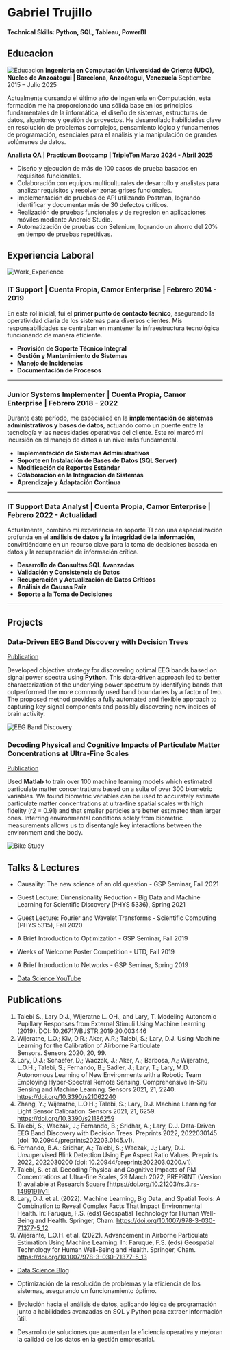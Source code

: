 # Gabriel Trujillo

#### Technical Skills: Python, SQL, Tableau, PowerBI

## Educacion
![Educacion](/assets/img/Education.jpg)
**Ingeniería en Computación Universidad de Oriente (UDO), Núcleo de Anzoátegui | Barcelona, Anzoátegui, Venezuela**
Septiembre 2015 – Julio 2025

Actualmente cursando el último año de Ingeniería en Computación, esta formación me ha proporcionado una sólida base en los principios fundamentales de la informática, el diseño de sistemas, estructuras de datos, algoritmos y gestión de proyectos. He desarrollado habilidades clave en resolución de problemas complejos, pensamiento lógico y fundamentos de programación, esenciales para el análisis y la manipulación de grandes volúmenes de datos.

**Analista QA | Practicum Bootcamp | TripleTen Marzo 2024 - Abril 2025**

- Diseño y ejecución de más de 100 casos de prueba basados en requisitos funcionales.
- Colaboración con equipos multiculturales de desarrollo y analistas para analizar requisitos y resolver zonas grises funcionales.
- Implementación de pruebas de API utilizando Postman, logrando identificar y documentar más de 30 defectos críticos.
- Realización de pruebas funcionales y de regresión en aplicaciones móviles mediante Android Studio.
- Automatización de pruebas con Selenium, logrando un ahorro del 20% en tiempo de pruebas repetitivas.

## Experiencia Laboral
![Work_Experience](/assets/img/WorkExperience.jpg)

### IT Support | Cuenta Propia, Camor Enterprise | Febrero 2014 - 2019

En este rol inicial, fui el **primer punto de contacto técnico**, asegurando la operatividad diaria de los sistemas para diversos clientes. Mis responsabilidades se centraban en mantener la infraestructura tecnológica funcionando de manera eficiente.

* **Provisión de Soporte Técnico Integral** 
* **Gestión y Mantenimiento de Sistemas**
* **Manejo de Incidencias** 
* **Documentación de Procesos**

---

### Junior Systems Implementer | Cuenta Propia, Camor Enterprise | Febrero 2018 - 2022

Durante este período, me especialicé en la **implementación de sistemas administrativos y bases de datos**, actuando como un puente entre la tecnología y las necesidades operativas del cliente. Este rol marcó mi incursión en el manejo de datos a un nivel más fundamental.

* **Implementación de Sistemas Administrativos** 
* **Soporte en Instalación de Bases de Datos (SQL Server)** 
* **Modificación de Reportes Estándar** 
* **Colaboración en la Integración de Sistemas** 
* **Aprendizaje y Adaptación Continua** 

---

### IT Support Data Analyst | Cuenta Propia, Camor Enterprise | Febrero 2022 - Actualidad

Actualmente, combino mi experiencia en soporte TI con una especialización profunda en el **análisis de datos y la integridad de la información**, convirtiéndome en un recurso clave para la toma de decisiones basada en datos y la recuperación de información crítica.

* **Desarrollo de Consultas SQL Avanzadas**
* **Validación y Consistencia de Datos** 
* **Recuperación y Actualización de Datos Críticos**
* **Análisis de Causas Raíz** 
* **Soporte a la Toma de Decisiones** 

---

## Projects
### Data-Driven EEG Band Discovery with Decision Trees
[Publication](https://www.mdpi.com/1424-8220/22/8/3048)

Developed objective strategy for discovering optimal EEG bands based on signal power spectra using **Python**. This data-driven approach led to better characterization of the underlying power spectrum by identifying bands that outperformed the more commonly used band boundaries by a factor of two. The proposed method provides a fully automated and flexible approach to capturing key signal components and possibly discovering new indices of brain activity.

![EEG Band Discovery](/assets/img/eeg_band_discovery.jpeg)

### Decoding Physical and Cognitive Impacts of Particulate Matter Concentrations at Ultra-Fine Scales
[Publication](https://www.mdpi.com/1424-8220/22/11/4240)

Used **Matlab** to train over 100 machine learning models which estimated particulate matter concentrations based on a suite of over 300 biometric variables. We found biometric variables can be used to accurately estimate particulate matter concentrations at ultra-fine spatial scales with high fidelity (r2 = 0.91) and that smaller particles are better estimated than larger ones. Inferring environmental conditions solely from biometric measurements allows us to disentangle key interactions between the environment and the body.

![Bike Study](/assets/Img/Profile.PNG)

## Talks & Lectures
- Causality: The new science of an old question - GSP Seminar, Fall 2021
- Guest Lecture: Dimensionality Reduction - Big Data and Machine Learning for Scientific Discovery (PHYS 5336), Spring 2021
- Guest Lecture: Fourier and Wavelet Transforms - Scientific Computing (PHYS 5315), Fall 2020
- A Brief Introduction to Optimization - GSP Seminar, Fall 2019
- Weeks of Welcome Poster Competition - UTD, Fall 2019
- A Brief Introduction to Networks - GSP Seminar, Spring 2019

- [Data Science YouTube](https://www.youtube.com/channel/UCa9gErQ9AE5jT2DZLjXBIdA)

## Publications
1. Talebi S., Lary D.J., Wijeratne L. OH., and Lary, T. Modeling Autonomic Pupillary Responses from External Stimuli Using Machine Learning (2019). DOI: 10.26717/BJSTR.2019.20.003446
2. Wijeratne, L.O.; Kiv, D.R.; Aker, A.R.; Talebi, S.; Lary, D.J. Using Machine Learning for the Calibration of Airborne Particulate Sensors. Sensors 2020, 20, 99.
3. Lary, D.J.; Schaefer, D.; Waczak, J.; Aker, A.; Barbosa, A.; Wijeratne, L.O.H.; Talebi, S.; Fernando, B.; Sadler, J.; Lary, T.; Lary, M.D. Autonomous Learning of New Environments with a Robotic Team Employing Hyper-Spectral Remote Sensing, Comprehensive In-Situ Sensing and Machine Learning. Sensors 2021, 21, 2240. https://doi.org/10.3390/s21062240
4. Zhang, Y.; Wijeratne, L.O.H.; Talebi, S.; Lary, D.J. Machine Learning for Light Sensor Calibration. Sensors 2021, 21, 6259. https://doi.org/10.3390/s21186259
5. Talebi, S.; Waczak, J.; Fernando, B.; Sridhar, A.; Lary, D.J. Data-Driven EEG Band Discovery with Decision Trees. Preprints 2022, 2022030145 (doi: 10.20944/preprints202203.0145.v1).
6. Fernando, B.A.; Sridhar, A.; Talebi, S.; Waczak, J.; Lary, D.J. Unsupervised Blink Detection Using Eye Aspect Ratio Values. Preprints 2022, 2022030200 (doi: 10.20944/preprints202203.0200.v1).
7. Talebi, S. et al. Decoding Physical and Cognitive Impacts of PM Concentrations at Ultra-fine Scales, 29 March 2022, PREPRINT (Version 1) available at Research Square [https://doi.org/10.21203/rs.3.rs-1499191/v1]
8. Lary, D.J. et al. (2022). Machine Learning, Big Data, and Spatial Tools: A Combination to Reveal Complex Facts That Impact Environmental Health. In: Faruque, F.S. (eds) Geospatial Technology for Human Well-Being and Health. Springer, Cham. https://doi.org/10.1007/978-3-030-71377-5_12
9. Wijerante, L.O.H. et al. (2022). Advancement in Airborne Particulate Estimation Using Machine Learning. In: Faruque, F.S. (eds) Geospatial Technology for Human Well-Being and Health. Springer, Cham. https://doi.org/10.1007/978-3-030-71377-5_13

- [Data Science Blog](https://medium.com/@shawhin)



- Optimización de la resolución de problemas y la eficiencia de los sistemas, asegurando un funcionamiento óptimo.
- Evolución hacia el análisis de datos, aplicando lógica de programación junto a habilidades avanzadas en SQL y Python para extraer información útil.
- Desarrollo de soluciones que aumentan la eficiencia operativa y mejoran la calidad de los datos en la gestión empresarial.
